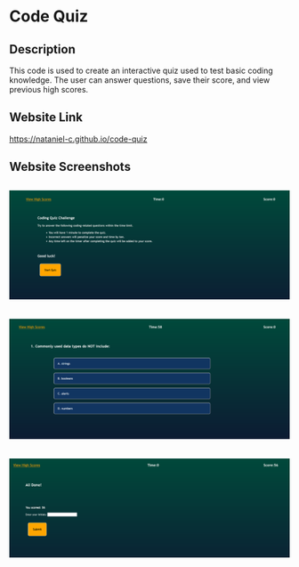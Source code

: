 # Code Quiz

## Description
This code is used to create an interactive quiz used to test basic coding knowledge. The user can answer questions, save their score, and view previous high scores.

## Website Link
https://nataniel-c.github.io/code-quiz

## Website Screenshots
![screenshot1](./assets/images/screenshot1.PNG)
---

![screenshot2](./assets/images/screenshot2.PNG)
---

![screenshot3](./assets/images/screenshot3.PNG)
---